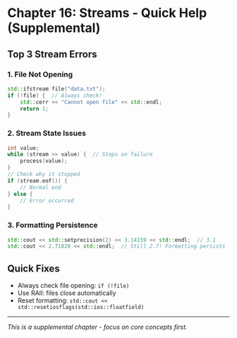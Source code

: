 # Chapter 16: Streams - Quick Help (Supplemental)

## Top 3 Stream Errors

### 1. File Not Opening
```cpp
std::ifstream file("data.txt");
if (!file) {  // Always check!
    std::cerr << "Cannot open file" << std::endl;
    return 1;
}
```

### 2. Stream State Issues
```cpp
int value;
while (stream >> value) {  // Stops on failure
    process(value);
}
// Check why it stopped
if (stream.eof()) {
    // Normal end
} else {
    // Error occurred
}
```

### 3. Formatting Persistence
```cpp
std::cout << std::setprecision(2) << 3.14159 << std::endl;  // 3.1
std::cout << 2.71828 << std::endl;  // Still 2.7! Formatting persists
```

## Quick Fixes
- Always check file opening: `if (!file)`
- Use RAII: files close automatically
- Reset formatting: `std::cout << std::resetiosflags(std::ios::floatfield)`

---

*This is a supplemental chapter - focus on core concepts first.*